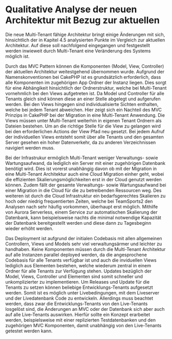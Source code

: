 # Qualitative Analyse der neuen Architektur mit Bezug zur aktuellen

Die neue Multi-Tenant fähige Architektur bringt einige Änderungen mit sich, hinsichtlich der in Kapitel 4.5 analysierten Punkte im Vergleich zur aktuellen Architektur.
Auf diese soll nachfolgend eingegangen und festgestellt werden inwieweit durch Multi-Tenant eine Veränderung des Systems möglich ist. 

Durch das MVC Pattern können die Komponenten (Model, View, Controller) der aktuellen Architektur weitestgehend übernommen wurde. Aufgrund der Namenskonventionen bei CakePHP ist es grundsätzlich erforderlich, dass alle Komponenten im zugehörigen App Ordner der Instanz liegen. Dies sorgt für eine Abhängikeit hinsichtlich der Ordnerstruktur, welche bei Multi-Tenant vornehmlich bei den Views aufgetreten ist. Da Model und Controller für alle Tenants gleich sind können diese an einer Stelle abgelegt und aufgerufen werden. Bei den Views hingegen sind individualisierte Sichten enthalten, welche bei jedem Tenant abweichen. Hier zeigt sich ein Nachteil des MVC Prinzips in CakePHP bei der Migration in eine Multi-Tenant Anwendung. Die Views müssen unter Multi-Tenant weiterhin in eigenen Tenant Ordnern als Dateien bestehen. Um an die richtige Stelle für die View zu gelangen wird bei den erforderlichen Actions der View Pfad neu gesetzt. Bei jedem Aufruf der individuellen Views entsteht somit über alle Tenants und den gesamten Server gesehen ein hoher Datenverkehr, da zu anderen Verzeichnissen navigiert werden muss.

Bei der Infrastrukur ermöglich Multi-Tenant weniger Verwaltungs- sowie Wartungsaufwand, da lediglich ein Server mit einer zugehörigen Datenbank benötigt wird. Dies ist vorerst unabhängig davon ob mit der Migration in eine Multi-Tenant Architektur auch eine Cloud Migration einher geht, wobei die effizienten Skalierungsmöglichkeiten erst in der Cloud genutzt werden können. Zudem fällt der gesamte Verwaltungs- sowie Wartungsaufwand bei einer Migration in die Cloud für die zu betreibenden Ressourcen weg. Des weiteren ist durch die Cloud Infrastruktur ein bedarfsgerechtes Skalieren zu hoch oder niedrig frequentierten Zeiten, welche bei TeamSports2 den Analysen nach sehr häufig vorkommen, überhaupt erst möglich. Mithilfe von Aurora Serverless, einem Service zur automatischen Skalierung der Datenbank, kann beispielsweise nachts die minimal notwendige Kapazität der Datenbank bereitgestellt werden und diese dann zu Tagesbeginn wieder erhöht werden.

Das Deployment ist aufgrund der initialen Codebasis mit allen allgemeinen Controllern, Views und Models sehr viel verwaltungsärmer und leichter zu handhaben. Keine Komponenten müssen durch die Multi-Tenant Architektur auf alle Instanzen parallel deployed werden, da die angesprochene Codebasis für alle Tenants verfügbar ist und auch die inviduellen Views lediglich aus Elementen bestehen, welche wiederum zentral in einem Ordner für alle Tenants zur Verfügung stehen. Updates bezüglich der Model, Views, Controller und Elementen sind somit schneller und unkomplizierter zu implementieren.
Um Releases und Update für die Tenants zu setzen können beliebige Entwicklungs-Tenants aufgesetzt werden. Somit ist es möglich unter Livebedingungen, mit dem Liveserver und der Livedatenbank Code zu entwickeln. Allerdings muss beachtet werden, dass zwar die Entwicklungs-Tenants von den Live-Tenants losgelöst sind, die Änderungen an MVC oder der Datenbank sich aber auch auf alle Live-Tenants auswirken. Hierfür sollte ein Konzept erarbeitet werden, beispielsweise mit einer replizierten Testdatenbanken und den zugehörigen MVC Komponenten, damit unabhängig von den Live-Tenants getestet werden kann.

